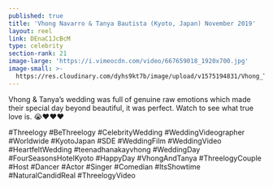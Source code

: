 ```yaml
---
published: true
title: 'Vhong Navarro & Tanya Bautista (Kyoto, Japan) November 2019'
layout: reel
link: DEnaC1JcBcM
type: celebrity
section-rank: 21
image-large: 'https://i.vimeocdn.com/video/667659018_1920x700.jpg'
image-small: >-
  https://res.cloudinary.com/dyhs9kt7b/image/upload/v1575194831/Vhong_Tanya-02ab.jpg
---
```

Vhong & Tanya’s wedding was full of genuine raw emotions which made their special day beyond beautiful, it was perfect. Watch to see what true love is. 😭❤️❤️❤️     

#Threelogy #BeThreelogy #CelebrityWedding #WeddingVideographer #Worldwide #KyotoJapan #SDE #WeddingFilm #WeddingVideo #HeartfeltWedding #teenadhanakayvhong #WeddingDay #FourSeasonsHotelKyoto #HappyDay #VhongAndTanya #ThreelogyCouple #Host #Dancer #Actor #Singer #Comedian #ItsShowtime #NaturalCandidReal #ThreelogyVideo